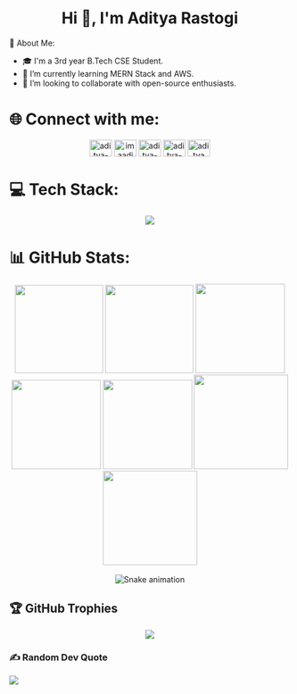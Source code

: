 <h1 align="center">  Hi 👋, I'm Aditya Rastogi </h1> 

💫 About Me:
- 🎓 I'm a 3rd year B.Tech CSE Student.         
- 🌱 I’m currently learning MERN Stack and AWS.      
- 👯 I’m looking to collaborate with open-source enthusiasts. 

# 🌐 Connect with me:
<div align="center">
  <p align="center">
  <a href="https://www.linkedin.com/in/aditya-rastogi-5931b628a/" target="blank"><img align="center" src="https://raw.githubusercontent.com/rahuldkjain/github-profile-readme-generator/master/src/images/icons/Social/linked-in-alt.svg" alt="aditya-rastogi" height="30" width="40" /></a>
  <a href="https://instagram.com/imaadi39" target="blank"><img align="center" src="https://raw.githubusercontent.com/rahuldkjain/github-profile-readme-generator/master/src/images/icons/Social/instagram.svg" alt="imaadi39" height="30" width="40" /></a>
  <a href="https://leetcode.com/u/aditya1817/" target="blank"><img align="center" src="https://raw.githubusercontent.com/rahuldkjain/github-profile-readme-generator/master/src/images/icons/Social/leet-code.svg" alt="aditya-rastogi" height="30" width="40" /></a>
  <a href="https://www.geeksforgeeks.org/user/aadirash60j/" target="blank"><img align="center" src="https://raw.githubusercontent.com/rahuldkjain/github-profile-readme-generator/master/src/images/icons/Social/geeks-for-geeks.svg" alt="aditya-rastogi" height="30" width="40" /></a>
  <a href="https://www.codechef.com/users/zeal_whisk_20" target="blank"><img align="center" src="https://cdn.jsdelivr.net/npm/simple-icons@3.1.0/icons/codechef.svg" alt="aditya rastogi" height="30" width="40" /></a>
  </p> 
</div>

# 💻 Tech Stack:
<div align="center">
    <img src="https://skillicons.dev/icons?i=mongodb,express,react,nodejs,cpp,python,java,html,css,javascript,bootstrap,aws,netlify,git,github,numpy,sql" />
</div>

# 📊 GitHub Stats:
<div align="center">

<img height="158em" src="https://github-profile-summary-cards.vercel.app/api/cards/profile-details?username=aditya18177&theme=radical">
<img height="158em" src="https://github-profile-summary-cards.vercel.app/api/cards/stats?username=aditya18177&theme=radical">
<img height="160em" src="https://github-profile-summary-cards.vercel.app/api/cards/repos-per-language?username=aditya18177&theme=radical">
<img height="160em" src="https://github-profile-summary-cards.vercel.app/api/cards/most-commit-language?username=aditya18177&theme=radical">
<img height="160em" src="https://github-profile-summary-cards.vercel.app/api/cards/productive-time?username=aditya18177&theme=radical&utcOffset=8">
<img height="169em" src="https://github-readme-stats.vercel.app/api?username=aditya18177&theme=radical&hide_border=false&include_all_commits=false&count_private=false">
<img height="169em" src="https://github-readme-streak-stats.herokuapp.com/?user=aditya18177&theme=radical">

</div><br>

<div align="center">
  <img src="https://profile-readme-generator.com/assets/snake.svg" alt="Snake animation" />
</div>

## 🏆 GitHub Trophies
<div align="center">
<img src="https://github-trophies.vercel.app/?username=aditya18177&theme=dracula&no-frame=false&no-bg=false&margin-w=4">
</div>

### ✍️ Random Dev Quote
![](https://quotes-github-readme.vercel.app/api?type=horizontal&theme=radical)


<!-- Proudly created with GPRM ( https://gprm.itsvg.in ) -->
